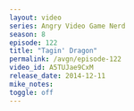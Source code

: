 ```yaml
---
layout: video
series: Angry Video Game Nerd
season: 8
episode: 122
title: "Tagin' Dragon"
permalink: /avgn/episode-122
video_id: A5TUJae9CxM
release_date: 2014-12-11
mike_notes:
toggle: off
---
```

